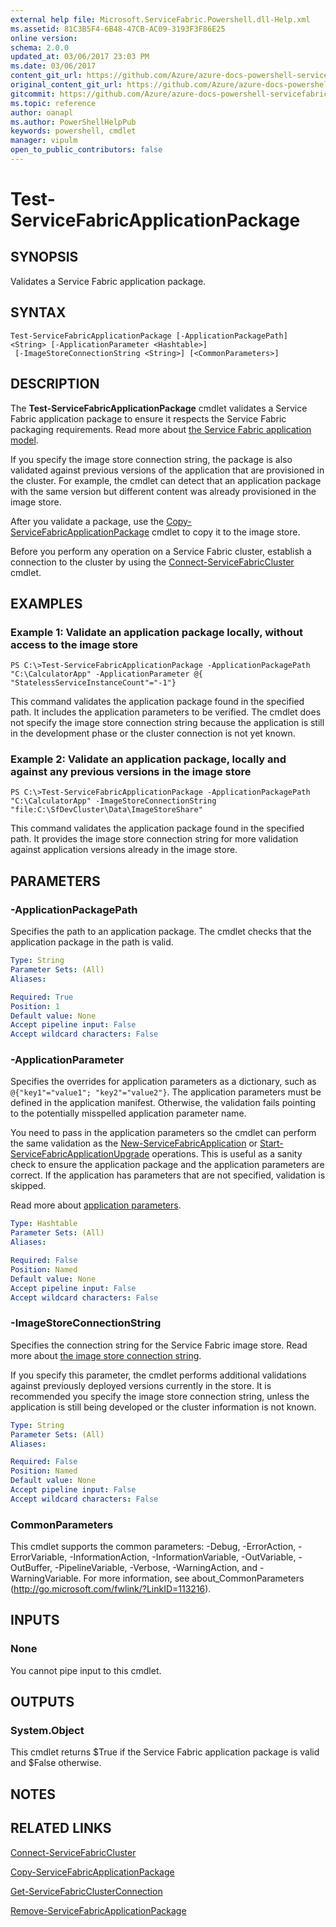 ```yaml
---
external help file: Microsoft.ServiceFabric.Powershell.dll-Help.xml
ms.assetid: 81C3B5F4-6B48-47CB-AC09-3193F3F86E25
online version:
schema: 2.0.0
updated_at: 03/06/2017 23:03 PM
ms.date: 03/06/2017
content_git_url: https://github.com/Azure/azure-docs-powershell-servicefabric/blob/master/Service-Fabric-cmdlets/ServiceFabric/vlatest/Test-ServiceFabricApplicationPackage.md
original_content_git_url: https://github.com/Azure/azure-docs-powershell-servicefabric/blob/master/Service-Fabric-cmdlets/ServiceFabric/vlatest/Test-ServiceFabricApplicationPackage.md
gitcommit: https://github.com/Azure/azure-docs-powershell-servicefabric/blob/332aa469323cc891bd7a5321bb3197615f899d06
ms.topic: reference
author: oanapl
ms.author: PowerShellHelpPub
keywords: powershell, cmdlet
manager: vipulm
open_to_public_contributors: false
---
```


# Test-ServiceFabricApplicationPackage

## SYNOPSIS
Validates a Service Fabric application package.

## SYNTAX

```
Test-ServiceFabricApplicationPackage [-ApplicationPackagePath] <String> [-ApplicationParameter <Hashtable>]
 [-ImageStoreConnectionString <String>] [<CommonParameters>]
```

## DESCRIPTION
The **Test-ServiceFabricApplicationPackage** cmdlet validates a Service Fabric application package to ensure it respects the Service Fabric packaging requirements. Read more about [the Service Fabric application model](https://docs.microsoft.com/azure/service-fabric/service-fabric-application-model).

If you specify the image store connection string, the package is also validated against previous versions of the application that are provisioned in the cluster. For example, the cmdlet can detect that an application package with the same version but different content was already provisioned in the image store.

After you validate a package, use the [Copy-ServiceFabricApplicationPackage](./Copy-ServiceFabricApplicationPackage.md) cmdlet to copy it to the image store.

Before you perform any operation on a Service Fabric cluster, establish a connection to the cluster by using the [Connect-ServiceFabricCluster](./Connect-ServiceFabricCluster.md) cmdlet.

## EXAMPLES

### Example 1: Validate an application package locally, without access to the image store
```
PS C:\>Test-ServiceFabricApplicationPackage -ApplicationPackagePath "C:\CalculatorApp" -ApplicationParameter @{ "StatelessServiceInstanceCount"="-1"}
```

This command validates the application package found in the specified path. It includes the application parameters to be verified. 
The cmdlet does not specify the image store connection string because the application is still in the development phase or the cluster connection is not yet known.

### Example 2: Validate an application package, locally and against any previous versions in the image store
```
PS C:\>Test-ServiceFabricApplicationPackage -ApplicationPackagePath "C:\CalculatorApp" -ImageStoreConnectionString "file:C:\SfDevCluster\Data\ImageStoreShare"
```

This command validates the application package found in the specified path. It provides the image store connection string for more validation against application versions already in the image store.


## PARAMETERS

### -ApplicationPackagePath
Specifies the path to an application package. The cmdlet checks that the application package in the path is valid.

```yaml
Type: String
Parameter Sets: (All)
Aliases: 

Required: True
Position: 1
Default value: None
Accept pipeline input: False
Accept wildcard characters: False
```

### -ApplicationParameter
Specifies the overrides for application parameters as a dictionary, such as `@{"key1"="value1"; "key2"="value2"}`. The application parameters must be defined in the application manifest. Otherwise, the validation fails pointing to the potentially misspelled application parameter name.

You need to pass in the application parameters so the cmdlet can perform the same validation as the [New-ServiceFabricApplication](./New-ServiceFabricApplication.md) or [Start-ServiceFabricApplicationUpgrade](./Start-ServiceFabricApplicationUpgrade.md) operations. This is useful as a sanity check to ensure the application package and the application parameters are correct. If the application has parameters that are not specified, validation is skipped.

Read more about [application parameters](https://docs.microsoft.com/azure/service-fabric/service-fabric-manage-multiple-environment-app-configuration).

```yaml
Type: Hashtable
Parameter Sets: (All)
Aliases: 

Required: False
Position: Named
Default value: None
Accept pipeline input: False
Accept wildcard characters: False
```

### -ImageStoreConnectionString
Specifies the connection string for the Service Fabric image store. Read more about [the image store connection string](https://docs.microsoft.com/azure/service-fabric/service-fabric-image-store-connection-string).

If you specify this parameter, the cmdlet performs additional validations against previously deployed versions currently in the store. It is recommended you specify the image store connection string, unless the application is still being developed or the cluster information is not known.

```yaml
Type: String
Parameter Sets: (All)
Aliases: 

Required: False
Position: Named
Default value: None
Accept pipeline input: False
Accept wildcard characters: False
```

### CommonParameters
This cmdlet supports the common parameters: -Debug, -ErrorAction, -ErrorVariable, -InformationAction, -InformationVariable, -OutVariable, -OutBuffer, -PipelineVariable, -Verbose, -WarningAction, and -WarningVariable. For more information, see about_CommonParameters (http://go.microsoft.com/fwlink/?LinkID=113216).

## INPUTS

### None
You cannot pipe input to this cmdlet.

## OUTPUTS

### System.Object
This cmdlet returns $True if the Service Fabric application package is valid and $False otherwise.

## NOTES

## RELATED LINKS

[Connect-ServiceFabricCluster](./Connect-ServiceFabricCluster.md)

[Copy-ServiceFabricApplicationPackage](./Copy-ServiceFabricApplicationPackage.md)

[Get-ServiceFabricClusterConnection](./Get-ServiceFabricClusterConnection.md)

[Remove-ServiceFabricApplicationPackage](./Remove-ServiceFabricApplicationPackage.md)
